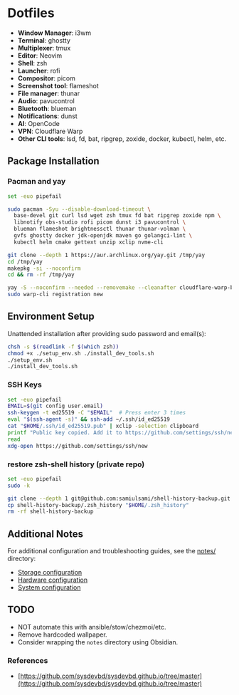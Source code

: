 # Dotfiles

- <b>Window Manager</b>: i3wm
- <b>Terminal</b>: ghostty
- <b>Multiplexer</b>: tmux
- <b>Editor</b>: Neovim
- <b>Shell</b>: zsh
- <b>Launcher</b>: rofi
- <b>Compositor</b>: picom
- <b>Screenshot tool</b>: flameshot
- <b>File manager</b>: thunar
- <b>Audio</b>: pavucontrol
- <b>Bluetooth</b>: blueman
- <b>Notifications</b>: dunst
- <b>AI</b>: OpenCode
- <b>VPN</b>: Cloudflare Warp
- <b>Other CLI tools</b>: lsd, fd, bat, ripgrep, zoxide, docker, kubectl, helm, etc.

## Package Installation

### Pacman and yay
```bash
set -euo pipefail

sudo pacman -Syu --disable-download-timeout \
  base-devel git curl lsd wget zsh tmux fd bat ripgrep zoxide npm \
  libnotify obs-studio rofi picom dunst i3 pavucontrol \
  blueman flameshot brightnessctl thunar thunar-volman \
  gvfs ghostty docker jdk-openjdk maven go golangci-lint \
  kubectl helm cmake gettext unzip xclip nvme-cli

git clone --depth 1 https://aur.archlinux.org/yay.git /tmp/yay
cd /tmp/yay
makepkg -si --noconfirm
cd && rm -rf /tmp/yay

yay -S --noconfirm --needed --removemake --cleanafter cloudflare-warp-bin kind-bin opencode-bin
sudo warp-cli registration new
```

## Environment Setup
Unattended installation after providing sudo password and email(s):
```bash
chsh -s $(readlink -f $(which zsh))
chmod +x ./setup_env.sh ./install_dev_tools.sh
./setup_env.sh
./install_dev_tools.sh
```

### SSH Keys
```bash
set -euo pipefail
EMAIL=$(git config user.email)
ssh-keygen -t ed25519 -C "$EMAIL"  # Press enter 3 times
eval "$(ssh-agent -s)" && ssh-add ~/.ssh/id_ed25519
cat "$HOME/.ssh/id_ed25519.pub" | xclip -selection clipboard
printf "Public key copied. Add it to https://github.com/settings/ssh/new\n(Press enter to open)..."
read
xdg-open https://github.com/settings/ssh/new
```

### restore zsh-shell history (private repo)
```bash
set -euo pipefail
sudo -k

git clone --depth 1 git@github.com:samiulsami/shell-history-backup.git
cp shell-history-backup/.zsh_history "$HOME/.zsh_history"
rm -rf shell-history-backup
```

## Additional Notes

For additional configuration and troubleshooting guides, see the [notes/](notes/) directory:
- [Storage configuration](notes/storage/)
- [Hardware configuration](notes/hardware/)
- [System configuration](notes/system/)

## TODO

- NOT automate this with ansible/stow/chezmoi/etc.
- Remove hardcoded wallpaper.
- Consider wrapping the ```notes``` directory using Obsidian.

### References
- [https://github.com/sysdevbd/sysdevbd.github.io/tree/master](https://github.com/sysdevbd/sysdevbd.github.io/tree/master)
